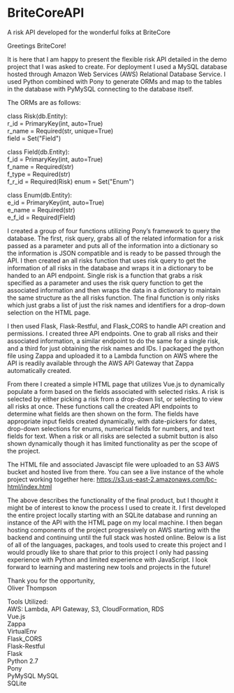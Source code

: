 # BriteCoreAPI
A risk API developed for the wonderful folks at BriteCore

Greetings BriteCore!

It is here that I am happy to present the flexible risk API detailed in the demo project that I was asked 
to create. For deployment I used a MySQL database hosted through Amazon Web Services (AWS) Relational Database 
Service. I used Python combined with Pony to generate ORMs and map to the tables in the database with 
PyMySQL connecting to the database itself.

The ORMs are as follows:

class Risk(db.Entity):  
    r_id = PrimaryKey(int, auto=True)   
    r_name = Required(str, unique=True)     
    field = Set("Field")    

class Field(db.Entity):     
    f_id = PrimaryKey(int, auto=True)   
    f_name = Required(str)  
    f_type = Required(str)  
    f_r_id = Required(Risk) 
    enum = Set("Enum")  

class Enum(db.Entity):    
    e_id = PrimaryKey(int, auto=True)    
    e_name = Required(str)    
    e_f_id = Required(Field)
 
I created a group of four functions utilizing Pony’s framework to query the database.
The first, risk query, grabs all of the related information for a risk passed as a parameter
and puts all of the information into a dictionary so the information is JSON compatible and is 
ready to be passed through the API.  I then created an all risks function that uses risk 
query to get the information of all risks in the database and wraps it in a dictionary to be 
handed to an API endpoint.  Single risk is a function that grabs a risk specified as a parameter 
and uses the risk query function to get the associated information and then wraps the data in a 
dictionary to maintain the same structure as the all risks function.  The final function is 
only risks which just grabs a list of just the risk names and identifiers for a drop-down 
selection on the HTML page.

I then used Flask, Flask-Restful, and Flask_CORS to handle API creation and permissions.
I created three API endpoints.  One to grab all risks and their associated information, a 
similar endpoint to do the same for a single risk, and a third for just obtaining the risk 
names and IDs.  I packaged the python file using Zappa and uploaded it to a Lambda function 
on AWS where the API is readily available through the AWS API Gateway that Zappa automatically created.

From there I created a simple HTML page that utilizes Vue.js to dynamically populate a form 
based on the fields associated with selected risks.  A risk is selected by either picking a 
risk from a drop-down list, or selecting to view all risks at once.  These functions call the 
created API endpoints to determine what fields are then shown on the form.  The fields have 
appropriate input fields created dynamically, with date-pickers for dates, drop-down selections 
for enums, numerical fields for numbers, and text fields for text.  When a risk or all risks are 
selected a submit button is also shown dynamically though it has limited functionality as per the 
scope of the project.

The HTML file and associated Javascipt file were uploaded to an S3 AWS bucket and hosted live from 
there.  You can see a live instance of the whole project working together here: 
https://s3.us-east-2.amazonaws.com/bc-html/index.html

The above describes the functionality of the final product, but I thought it might be of interest to 
know the process I used to create it.  I first developed the entire project locally starting with an 
SQLite database and running an instance of the API with the HTML page on my local machine.  I then began 
hosting components of the project progressively on AWS starting with the backend and continuing until the 
full stack was hosted online.  Below is a list of all of the languages, packages, and tools used to create 
this project and I would proudly like to share that prior to this project I only had passing experience with 
Python and limited experience with JavaScript.  I look forward to learning and mastering new tools and projects 
in the future!

Thank you for the opportunity,  
Oliver Thompson


Tools Utilized:     
AWS: Lambda, API Gateway, S3, CloudFormation, RDS   
Vue.js  
Zappa   
VirtualEnv  
Flask_CORS  
Flask-Restful   
Flask   
Python 2.7  
Pony    
PyMySQL 
MySQL   
SQLite  
